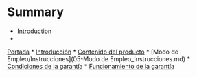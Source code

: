 ﻿# Summary

* [Introduction](README.md)
* 
[Portada](00-portada.md)
* 
[Introducción](01-introduccion.md)
* 
[Contenido del producto](04-contenido.md)
* 
[Modo de Empleo/Instrucciones](05-Modo de Empleo_Instrucciones.md)
* 
[Condiciones de la garantía](06-condiciones_de_la_garantia.md)
* 
[Funcionamiento de la garantía](07-funcionamiento_de_la_garantia.md)

